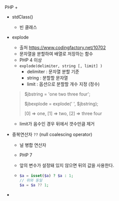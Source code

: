 PHP +



- stdClass()

  - 빈 클래스

- explode

  - 출처 https://www.codingfactory.net/10702
  - 문자열을 분할하여 배열로 저장하는 함수
  - PHP 4 이상
  - `explode(delimiter, string [, limit] )`
    - delimiter : 문자열 분할 기준
    - string : 분할할 문자열
    - limit : 옵션으로 분할할 개수 지정 (정수)

  > $jbstring = 'one two three four';
  >
  > $jbexplode = explode(' ', $jbstring);
  >
  > [0] => one, [1] => two, [2] => three four

  - limit가 음수인 경우 뒤에서 갯수만큼 제거

- 중복연산자 `??` (null coalescing operator)

  - 널 병합 연산자

  - PHP 7

  - 앞의 변수가 설정돼 있지 않으면 뒤의 값을 사용한다.

  - ```php
    $a = isset($a) ? $a : 1;
    // 위와 동일
    $a = $a ?? 1;
    ```

- 

